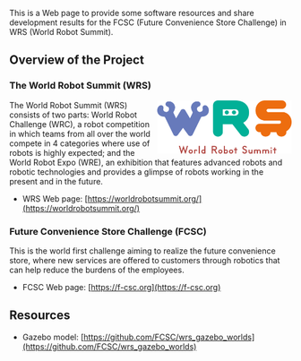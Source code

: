 This is a Web page to provide some software resources and share development results for the FCSC (Future Convenience Store Challenge) in WRS (World Robot Summit).

## Overview of the Project

### The World Robot Summit (WRS)
<img src="wrs_logo.png" width="240" align="right">

The World Robot Summit (WRS) consists of two parts: World Robot
Challenge (WRC), a robot competition in which teams from all over the
world compete in 4 categories where use of robots is highly expected;
and the World Robot Expo (WRE), an exhibition that features advanced
robots and robotic technologies and provides a glimpse of robots
working in the present and in the future.

- WRS Web page: [https://worldrobotsummit.org/](https://worldrobotsummit.org/)

### Future Convenience Store Challenge (FCSC)

This is the world first challenge aiming to realize the future
convenience store, where new services are offered to customers through
robotics that can help reduce the burdens of the employees.

- FCSC Web page: [https://f-csc.org](https://f-csc.org)

## Resources

- Gazebo model: [https://github.com/FCSC/wrs_gazebo_worlds](https://github.com/FCSC/wrs_gazebo_worlds)

